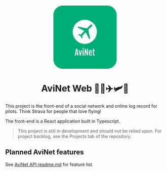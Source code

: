 <p align="center">
  <a href="https://github.com/frdwhite24/avinet-back">
   <img src="assets/avinet_logo_rounded_edges.png" width=200>
  </a>

  <h1 align="center">AviNet Web 🧑‍✈️✈️🛩️🚁</h1>
</p>

This project is the front-end of a social network and online log record for
pilots. Think Strava for people that love flying!

The front-end is a React application built in Typescript.

> This project is still in development and should not be relied upon. For
> project backlog, see the Projects tab of the repository.

## Planned AviNet features

See [AviNet API readme.md](https://github.com/frdwhite24/avinet-api/blob/main/README.md) for feature list.
